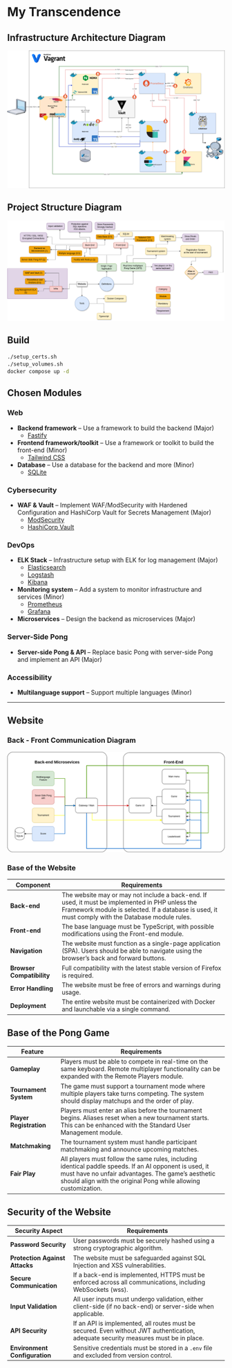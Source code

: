 # My Transcendence

## Infrastructure Architecture Diagram

![Architecture-Diagram](Architecture-Diagram.png)

## Project Structure Diagram

![Project Structure](Project.png)

## Build

```bash
./setup_certs.sh
./setup_volumes.sh
docker compose up -d
```

## Chosen Modules

### Web

- **Backend framework** – Use a framework to build the backend (Major)  
  - [Fastify](https://fastify.dev/)
- **Frontend framework/toolkit** – Use a framework or toolkit to build the front-end (Minor)  
  - [Tailwind CSS](https://tailwindcss.com/)
- **Database** – Use a database for the backend and more (Minor)  
  - [SQLite](https://www.sqlite.org/)

### Cybersecurity

- **WAF & Vault** – Implement WAF/ModSecurity with Hardened Configuration and HashiCorp Vault for Secrets Management (Major)  
  - [ModSecurity](https://modsecurity.org/)  
  - [HashiCorp Vault](https://www.vaultproject.io/)

### DevOps

- **ELK Stack** – Infrastructure setup with ELK for log management (Major)  
  - [Elasticsearch](https://www.elastic.co/elasticsearch/)  
  - [Logstash](https://www.elastic.co/logstash/)  
  - [Kibana](https://www.elastic.co/kibana/)
- **Monitoring system** – Add a system to monitor infrastructure and services (Minor)  
  - [Prometheus](https://prometheus.io/)  
  - [Grafana](https://grafana.com/)
- **Microservices** – Design the backend as microservices (Major)

### Server-Side Pong

- **Server-side Pong & API** – Replace basic Pong with server-side Pong and implement an API (Major)

### Accessibility

- **Multilanguage support** – Support multiple languages (Minor)

---

## Website

### Back - Front Communication Diagram

![Back-Front Communication](Back-Front-Communication.png)

### Base of the Website

| Component  | Requirements |
|------------|-------------|
| **Back-end** | The website may or may not include a back-end. If used, it must be implemented in PHP unless the Framework module is selected. If a database is used, it must comply with the Database module rules. |
| **Front-end** | The base language must be TypeScript, with possible modifications using the Front-end module. |
| **Navigation** | The website must function as a single-page application (SPA). Users should be able to navigate using the browser’s back and forward buttons. |
| **Browser Compatibility** | Full compatibility with the latest stable version of Firefox is required. |
| **Error Handling** | The website must be free of errors and warnings during usage. |
| **Deployment** | The entire website must be containerized with Docker and launchable via a single command. |

## Base of the Pong Game

| Feature | Requirements |
|---------|-------------|
| **Gameplay** | Players must be able to compete in real-time on the same keyboard. Remote multiplayer functionality can be expanded with the Remote Players module. |
| **Tournament System** | The game must support a tournament mode where multiple players take turns competing. The system should display matchups and the order of play. |
| **Player Registration** | Players must enter an alias before the tournament begins. Aliases reset when a new tournament starts. This can be enhanced with the Standard User Management module. |
| **Matchmaking** | The tournament system must handle participant matchmaking and announce upcoming matches. |
| **Fair Play** | All players must follow the same rules, including identical paddle speeds. If an AI opponent is used, it must have no unfair advantages. The game’s aesthetic should align with the original Pong while allowing customization. |

## Security of the Website

| Security Aspect | Requirements |
|-----------------|-------------|
| **Password Security** | User passwords must be securely hashed using a strong cryptographic algorithm. |
| **Protection Against Attacks** | The website must be safeguarded against SQL Injection and XSS vulnerabilities. |
| **Secure Communication** | If a back-end is implemented, HTTPS must be enforced across all communications, including WebSockets (wss). |
| **Input Validation** | All user inputs must undergo validation, either client-side (if no back-end) or server-side when applicable. |
| **API Security** | If an API is implemented, all routes must be secured. Even without JWT authentication, adequate security measures must be in place. |
| **Environment Configuration** | Sensitive credentials must be stored in a `.env` file and excluded from version control. |


